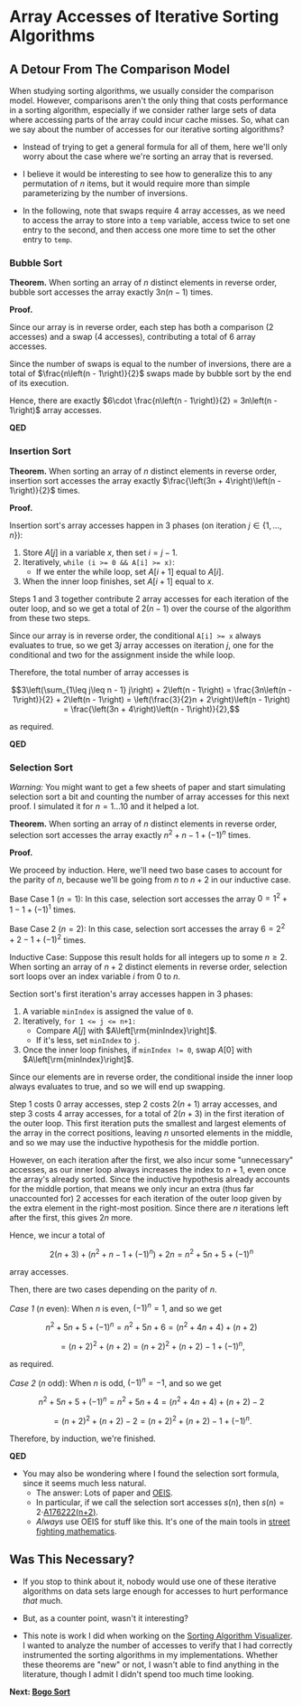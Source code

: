 # Array Accesses of Iterative Sorting Algorithms

## A Detour From The Comparison Model

When studying sorting algorithms, we usually consider the comparison model. However, comparisons aren't the only thing that costs performance in a sorting algorithm, especially if we consider rather large sets of data where accessing parts of the array could incur cache misses. So, what can we say about the number of accesses for our iterative sorting algorithms?

* Instead of trying to get a general formula for all of them, here we'll only worry about the case where we're sorting an array that is reversed.

* I believe it would be interesting to see how to generalize this to any permutation of $n$ items, but it would require more than simple parameterizing by the number of inversions.

* In the following, note that swaps require 4 array accesses, as we need to access the array to store into a `temp` variable, access twice to set one entry to the second, and then access one more time to set the other entry to `temp`.

### Bubble Sort

**Theorem.** When sorting an array of $n$ distinct elements in reverse order, bubble sort accesses the array exactly $3n\left(n-1\right)$ times.

**Proof.**

Since our array is in reverse order, each step has both a comparison (2 accesses) and a swap (4 accesses), contributing a total of 6 array accesses.

Since the number of swaps is equal to the number of inversions, there are a total of $\frac{n\left(n - 1\right)}{2}$ swaps made by bubble sort by the end of its execution.

Hence, there are exactly $6\cdot \frac{n\left(n - 1\right)}{2} = 3n\left(n - 1\right)$ array accesses.

**QED**

### Insertion Sort

**Theorem.** When sorting an array of $n$ distinct elements in reverse order, insertion sort accesses the array exactly $\frac{\left(3n + 4\right)\left(n - 1\right)}{2}$ times.

**Proof.**

Insertion sort's array accesses happen in 3 phases (on iteration $j\in \left\lbrace 1,\ldots, n \right\rbrace$):

1. Store $A\left[j\right]$ in a variable $x$, then set $i = j - 1$.
2. Iteratively, `while (i >= 0 && A[i] >= x)`:
    * If we enter the while loop, set $A\left[i + 1\right]$ equal to $A\left[i\right]$.
3. When the inner loop finishes, set $A\left[i + 1\right]$ equal to $x$.

Steps 1 and 3 together contribute 2 array accesses for each iteration of the outer loop, and so we get a total of $2\left(n - 1\right)$ over the course of the algorithm from these two steps.

Since our array is in reverse order, the conditional `A[i] >= x` always evaluates to true, so we get $3j$ array accesses on iteration $j$, one for the conditional and two for the assignment inside the while loop.

Therefore, the total number of array accesses is

$$3\left(\sum_{1\leq j\leq n - 1} j\right) + 2\left(n - 1\right) = \frac{3n\left(n - 1\right)}{2} + 2\left(n - 1\right) = \left(\frac{3}{2}n + 2\right)\left(n - 1\right) = \frac{\left(3n + 4\right)\left(n - 1\right)}{2},$$

as required.

**QED**

### Selection Sort

*Warning:* You might want to get a few sheets of paper and start simulating selection sort a bit and counting the number of array accesses for this next proof. I simulated it for $n = 1\ldots 10$ and it helped a lot.

**Theorem.** When sorting an array of $n$ distinct elements in reverse order, selection sort accesses the array exactly $n^{2} + n - 1 + \left(-1\right)^{n}$ times.

**Proof.**

We proceed by induction. Here, we'll need two base cases to account for the parity of $n$, because we'll be going from $n$ to $n+2$ in our inductive case.

Base Case 1 ($n = 1$): In this case, selection sort accesses the array $0 = 1^{2} + 1 - 1 + \left(-1\right)^{1}$ times.

Base Case 2 ($n = 2$): In this case, selection sort accesses the array $6 = 2^{2} + 2 - 1 + \left(-1\right)^{2}$ times.

Inductive Case: Suppose this result holds for all integers up to some $n \geq 2$. When sorting an array of $n+2$ distinct elements in reverse order, selection sort loops over an index variable $i$ from 0 to $n$.

Section sort's first iteration's array accesses happen in 3 phases:

1. A variable `minIndex` is assigned the value of `0`.
2. Iteratively, `for 1 <= j <= n+1:`
    * Compare $A\left[j\right]$ with $A\left[\rm{minIndex}\right]$.
    * If it's less, set `minIndex` to `j`.
3. Once the inner loop finishes, if `minIndex != 0`, swap $A\left[0\right]$ with $A\left[\rm{minIndex}\right]$.

Since our elements are in reverse order, the conditional inside the inner loop always evaluates to true, and so we will end up swapping.

Step 1 costs 0 array accesses, step 2 costs $2\left(n+1\right)$ array accesses, and step 3 costs 4 array accesses, for a total of $2\left(n+3\right)$ in the first iteration of the outer loop. This first iteration puts the smallest and largest elements of the array in the correct positions, leaving $n$ unsorted elements in the middle, and so we may use the inductive hypothesis for the middle portion.

However, on each iteration after the first, we also incur some "unnecessary" accesses, as our inner loop always increases the index to $n+1$, even once the array's already sorted. Since the inductive hypothesis already accounts for the middle portion, that means we only incur an extra (thus far unaccounted for) 2 accesses for each iteration of the outer loop given by the extra element in the right-most position. Since there are $n$ iterations left after the first, this gives $2n$ more.

Hence, we incur a total of

$$2\left(n+3\right) + \left(n^{2} + n - 1 + \left(-1\right)^{n}\right) + 2n = n^{2} + 5n + 5 + \left(-1\right)^{n}$$

array accesses.

Then, there are two cases depending on the parity of $n$.

*Case 1* ($n$ even): When $n$ is even, $\left(-1\right)^{n} = 1$, and so we get

$$n^{2} + 5n + 5 + \left(-1\right)^{n} = n^{2} + 5n + 6 = \left(n^{2} + 4n + 4\right) + \left(n + 2\right)$$

$$= \left(n+2\right)^{2} + \left(n+2\right) = \left(n+2\right)^{2} + \left(n+2\right) - 1 + \left(-1\right)^{n},$$

as required.

*Case 2* ($n$ odd): When $n$ is odd, $\left(-1\right)^{n} = -1$, and so we get

$$n^{2} + 5n + 5 + \left(-1\right)^{n} = n^{2} + 5n + 4 = \left(n^{2} + 4n + 4\right) + \left(n + 2\right) - 2$$

$$= \left(n+2\right)^{2} + \left(n+2\right) - 2 = \left(n+2\right)^{2} + \left(n+2\right) - 1 + \left(-1\right)^{n}.$$

Therefore, by induction, we're finished.

**QED**

* You may also be wondering where I found the selection sort formula, since it seems much less natural.
    * The answer: Lots of paper and [OEIS](https://oeis.org).
    * In particular, if we call the selection sort accesses $s\left(n\right)$, then $s\left(n\right) = 2\cdot$[A176222(n+2)](https://oeis.org/A176222).
    * *Always* use OEIS for stuff like this. It's one of the main tools in [street fighting mathematics](https://www.youtube.com/watch?v=qP4XEZ54eSc).

## Was This Necessary?

* If you stop to think about it, nobody would use one of these iterative algorithms on data sets large enough for accesses to hurt performance *that* much.

* But, as a counter point, wasn't it interesting?

* This note is work I did when working on the [Sorting Algorithm Visualizer](../sorting/README.md). I wanted to analyze the number of accesses to verify that I had correctly instrumented the sorting algorithms in my implementations. Whether these theorems are "new" or not, I wasn't able to find anything in the literature, though I admit I didn't spend too much time looking.

**Next: [Bogo Sort](./16b.BogoSort.md)**
